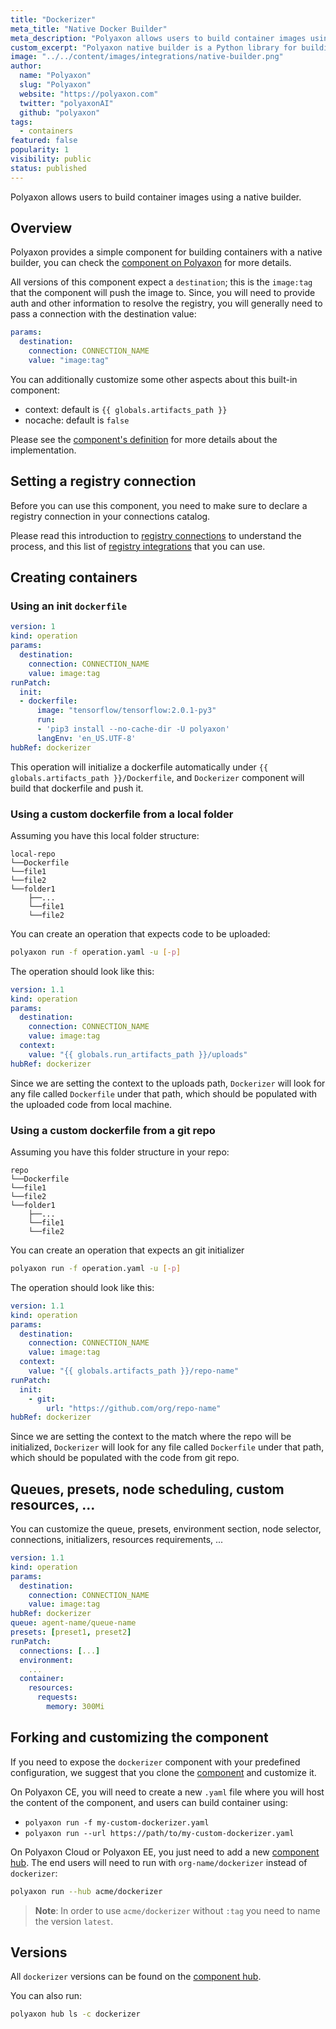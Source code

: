 ```yaml
---
title: "Dockerizer"
meta_title: "Native Docker Builder"
meta_description: "Polyaxon allows users to build container images using the native builder project."
custom_excerpt: "Polyaxon native builder is a Python library for building container using the Docker Engine API."
image: "../../content/images/integrations/native-builder.png"
author:
  name: "Polyaxon"
  slug: "Polyaxon"
  website: "https://polyaxon.com"
  twitter: "polyaxonAI"
  github: "polyaxon"
tags:
  - containers
featured: false
popularity: 1
visibility: public
status: published
---
```


Polyaxon allows users to build container images using a native builder.

## Overview

Polyaxon provides a simple component for building containers with a native builder, you can check the [component on Polyaxon](https://cloud.polyaxon.com/ui/polyaxon/hub/dockerizer/versions) for more details.

All versions of this component expect a `destination`; this is the `image:tag` that the component will push the image to.
Since, you will need to provide auth and other information to resolve the registry, 
you will generally need to pass a connection with the destination value:

```yaml
params:
  destination:
    connection: CONNECTION_NAME
    value: "image:tag"
```

You can additionally customize some other aspects about this built-in component:
 * context: default is `{{ globals.artifacts_path }}`
 * nocache: default is `false`
 
Please see the [component's definition](https://cloud.polyaxon.com/ui/polyaxon/dockerizer/components/latest) for more details about the implementation.

## Setting a registry connection

Before you can use this component, you need to make sure to declare a registry connection in your connections catalog.

Please read this introduction to [registry connections](/docs/setup/connections/registry/) to understand the process, and this list of [registry integrations](/integrations/registries/) that you can use.

## Creating containers 

### Using an init `dockerfile`

```yaml
version: 1
kind: operation
params:
  destination:
    connection: CONNECTION_NAME
    value: image:tag
runPatch:
  init:
  - dockerfile:
      image: "tensorflow/tensorflow:2.0.1-py3"
      run:
      - 'pip3 install --no-cache-dir -U polyaxon'
      langEnv: 'en_US.UTF-8'
hubRef: dockerizer
```

This operation will initialize a dockerfile automatically under `{{ globals.artifacts_path }}/Dockerfile`, and `Dockerizer` component will build that dockerfile and push it.

### Using a custom dockerfile from a local folder

Assuming you have this local folder structure:

```
local-repo
└──Dockerfile
└──file1
└──file2
└──folder1
    ├──...
    └──file1
    └──file2
```

You can create an operation that expects code to be uploaded:

```bash
polyaxon run -f operation.yaml -u [-p]
```

The operation should look like this:

```yaml
version: 1.1
kind: operation
params:
  destination:
    connection: CONNECTION_NAME
    value: image:tag
  context:
    value: "{{ globals.run_artifacts_path }}/uploads"
hubRef: dockerizer
```

Since we are setting the context to the uploads path, `Dockerizer` will look for any file called `Dockerfile` under that path, which should be populated with the uploaded code from local machine.

### Using a custom dockerfile from a git repo

Assuming you have this folder structure in your repo:

```
repo
└──Dockerfile
└──file1
└──file2
└──folder1
    ├──...
    └──file1
    └──file2
```

You can create an operation that expects an git initializer

```bash
polyaxon run -f operation.yaml -u [-p]
```

The operation should look like this:

```yaml
version: 1.1
kind: operation
params:
  destination:
    connection: CONNECTION_NAME
    value: image:tag
  context:
    value: "{{ globals.artifacts_path }}/repo-name"
runPatch:
  init:
    - git:
        url: "https://github.com/org/repo-name"
hubRef: dockerizer
```

Since we are setting the context to the match where the repo will be initialized, 
`Dockerizer` will look for any file called `Dockerfile` under that path, which should be populated with the code from git repo.

## Queues, presets, node scheduling, custom resources, ... 

You can customize the queue, presets, environment section, node selector, connections, initializers, resources requirements, ...

```yaml
version: 1.1
kind: operation
params:
  destination:
    connection: CONNECTION_NAME
    value: image:tag
hubRef: dockerizer
queue: agent-name/queue-name
presets: [preset1, preset2]
runPatch:
  connections: [...]
  environment:
    ...
  container:
    resources:
      requests:
        memory: 300Mi
``` 

## Forking and customizing the component

If you need to expose the `dockerizer` component with your predefined configuration,
we suggest that you clone the [component](https://cloud.polyaxon.com/ui/polyaxon/dockerizer/components/latest) and customize it.

On Polyaxon CE, you will need to create a new `.yaml` file where you will host the content of the component, and users can build container using:

 * `polyaxon run -f my-custom-dockerizer.yaml`
 * `polyaxon run --url https://path/to/my-custom-dockerizer.yaml` 

On Polyaxon Cloud or Polyaxon EE, you just need to add a new [component hub](/docs/management/component-hub/).
The end users will need to run with `org-name/dockerizer` instead of `dockerizer`:

```bash
polyaxon run --hub acme/dockerizer
```

> **Note**: In order to use `acme/dockerizer` without `:tag` you need to name the version `latest`.

## Versions

All `dockerizer` versions can be found on the [component hub](https://cloud.polyaxon.com/ui/polyaxon/dockerizer/components/).

You can also run:

```bash
polyaxon hub ls -c dockerizer
```

